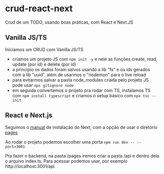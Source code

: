 # crud-react-next

Crud de um TODO, usando boas práticas, com React e Next.JS


## Vanilla JS/TS

Iniciamos um CRUD com Vanilla JS/TS
- criamos um projeto JS com `npm init -y` e nele as funções create, read, update (por id) e delete (por id)
- a principio os dados foram salvos  usando a lib "fs" e os ids gerados com a lib "uuid", além de usarmos o "nodemon" para o live reload
- para evitarmos salvar a pasta node_modules criada pelo projeto JS pode usar `npx gitignore node`
- em seguida convertemos o projeto pra rodar com TS, instalamos TS com `npm install typescript` e criamos o setup básico com `npx tsc --init`

## React e Next.js

Seguimos o [manual](https://nextjs.org/docs/getting-started/installation#manual-installation) de instalação do Next, com a opção de usar o diretório [pages](https://nextjs.org/docs/getting-started/installation#the-pages-directory-optional)

Ao rodar o projeto podemos escolher uma porta `npm run dev -- --port=3001`

Pra fazer o backend, na pasta /pages iremos criar a pasta /api e dentro dela o arquivo index.ts. Para acessar podemos usar, por exemplo http://localhost:3001/api

